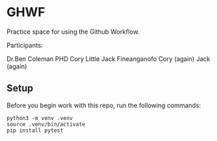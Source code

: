 
# GHWF

Practice space for using the Github Workflow.

Participants:

Dr.Ben Coleman PHD
Cory Little
Jack Fineanganofo
Cory (again)
Jack (again)
## Setup

Before you begin work with this repo, run the following commands:

```
python3 -m venv .venv
source .venv/bin/activate
pip install pytest
```
